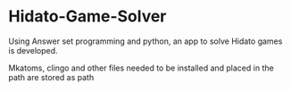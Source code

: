 # Hidato-Game-Solver
Using Answer set programming and python, an app to solve Hidato games is developed.

Mkatoms, clingo and other files needed to be installed and placed in the path are stored as path
